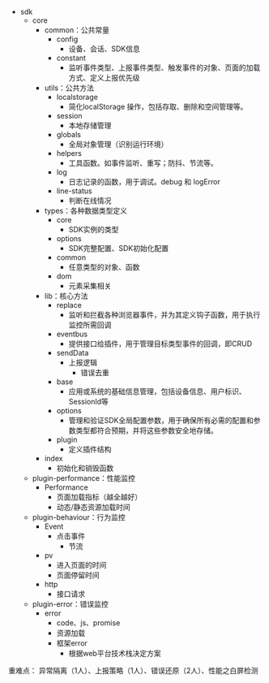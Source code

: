 - sdk
  - core
    - common：公共常量
      - config
        - 设备、会话、SDK信息
      - constant
        - 监听事件类型、上报事件类型、触发事件的对象、页面的加载方式、定义上报优先级
    - utils：公共方法
      - localstorage
        - 简化localStorage 操作，包括存取、删除和空间管理等。
      - session
        - 本地存储管理
      - globals
        - 全局对象管理（识别运行环境）
      - helpers
        - 工具函数。如事件监听、重写；防抖、节流等。
      - log
        - 日志记录的函数，用于调试。debug 和 logError
      - line-status
        - 判断在线情况
    - types：各种数据类型定义
      - core
        - SDK实例的类型
      - options
        - SDK完整配置、SDK初始化配置
      - common
        - 任意类型的对象、函数
      - dom
        - 元素采集相关
    - lib：核心方法
      - replace
        - 监听和拦截各种浏览器事件，并为其定义钩子函数，用于执行监控所需回调
      - eventbus
        - 提供接口给插件，用于管理目标类型事件的回调，即CRUD
      - sendData
        - 上报逻辑
          - 错误去重
      - base
        - 应用或系统的基础信息管理，包括设备信息、用户标识、SessionId等
      - options
        - 管理和验证SDK全局配置参数，用于确保所有必需的配置和参数类型都符合预期，并将这些参数安全地存储。
      - plugin
        - 定义插件结构
    - index
      - 初始化和销毁函数
  - plugin-performance：性能监控
    - Performance
      - 页面加载指标（越全越好）
      - 动态/静态资源加载时间
  - plugin-behaviour：行为监控
    - Event
      - 点击事件
        - 节流
    - pv
      - 进入页面的时间
      - 页面停留时间
    - http
      - 接口请求
  - plugin-error：错误监控
    - error
      - code、js、promise
      - 资源加载
      - 框架error
        - 根据web平台技术栈决定方案

重难点：
  异常隔离（1人）、上报策略（1人）、错误还原（2人）、性能之白屏检测